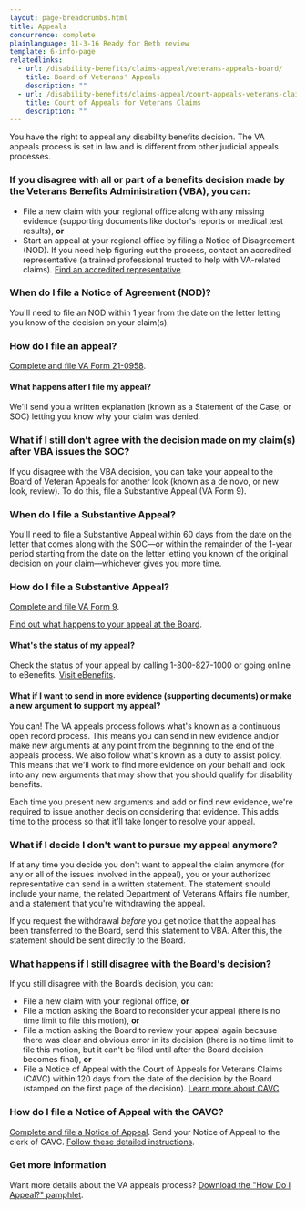 ```yaml
---
layout: page-breadcrumbs.html
title: Appeals
concurrence: complete
plainlanguage: 11-3-16 Ready for Beth review
template: 6-info-page
relatedlinks:
  - url: /disability-benefits/claims-appeal/veterans-appeals-board/
    title: Board of Veterans' Appeals
    description: ""
  - url: /disability-benefits/claims-appeal/court-appeals-veterans-claims/
    title: Court of Appeals for Veterans Claims
    description: ""
---
```


You have the right to appeal any disability benefits decision. The VA appeals process is set in law and is different from other judicial appeals processes.  

<div class="call-out" markdown="0">

### If you disagree with all or part of a benefits decision made by the Veterans Benefits Administration (VBA), you can:

- File a new claim with your regional office along with any missing evidence (supporting documents like doctor's reports or medical test results), **or**
- Start an appeal at your regional office by filing a Notice of Disagreement (NOD). If you need help figuring out the process, contact an accredited representative (a trained professional trusted to help with VA-related claims). [Find an accredited representative](/disability-benefits/apply-for-benefits/help/index.html).

### When do I file a Notice of Agreement (NOD)?

You'll need to file an NOD within 1 year from the date on the letter letting you know of the decision on your claim(s).
</div>

### How do I file an appeal?

[Complete and file VA Form 21-0958](http://www.vba.va.gov/pubs/forms/VBA-21-0958-ARE.pdf).

#### What happens after I file my appeal?

We'll send you a written explanation (known as a Statement of the Case, or SOC) letting you know why your claim was denied.

### What if I still don’t agree with the decision made on my claim(s) after VBA issues the SOC?

If you disagree with the VBA decision, you can take your appeal to the Board of Veteran Appeals for another look (known as a de novo, or new look, review). To do this, file a Substantive Appeal (VA Form 9).

### When do I file a Substantive Appeal?

You'll need to file a Substantive Appeal within 60 days from the date on the letter that comes along with the SOC—or within the remainder of the 1-year period starting from the date on the letter letting you known of the original decision on your claim—whichever gives you more time.

### How do I file a Substantive Appeal?

[Complete and file VA Form 9](http://www.va.gov/vaforms/va/pdf/VA9.pdf).

[Find out what happens to your appeal at the Board](/disability-benefits/claims-appeal/veterans-appeals-board/).

#### What's the status of my appeal?

Check the status of your appeal by calling 1-800-827-1000 or going online to eBenefits. [Visit eBenefits](https://www.ebenefits.va.gov).

#### What if I want to send in more evidence (supporting documents) or make a new argument to support my appeal?  

You can! The VA appeals process follows what's known as a continuous open record process. This means you can send in new evidence and/or make new arguments at any point from the beginning to the end of the appeals process. We also follow what's known as a duty to assist policy. This means that we'll work to find more evidence on your behalf and look into any new arguments that may show that you should qualify for disability benefits. 

Each time you present new arguments and add or find new evidence, we're required to issue another decision considering that evidence. This adds time to the process so that it'll take longer to resolve your appeal.

### What if I decide I don't want to pursue my appeal anymore?

If at any time you decide you don't want to appeal the claim anymore (for any or all of the issues involved in the appeal), you or your authorized representative can send in a written statement. The statement should include your name, the related Department of Veterans Affairs file number, and a statement that you're withdrawing the appeal.

If you request the withdrawal *before* you get notice that the appeal has been transferred to the Board, send this statement to VBA. After this, the statement should be sent directly to the Board.  

### What happens if I still disagree with the Board's decision?

If you still disagree with the Board’s decision, you can:

  - File a new claim with your regional office, **or**
  - File a motion asking the Board to reconsider your appeal (there is no time limit to file this motion), **or**
  - File a motion asking the Board to review your appeal again because there was clear and obvious error in its decision (there is no time limit to file this motion, but it can't be filed until after the Board decision becomes final), **or**
  - File a Notice of Appeal with the Court of Appeals for Veterans Claims (CAVC) within 120 days from the date of the decision by the Board (stamped on the first page of the decision). [Learn more about CAVC](/disability-benefits/claims-appeal/court-appeals-veterans-claims/).

### How do I file a Notice of Appeal with the CAVC?

[Complete and file a Notice of Appeal](http://www.uscourts.cavc.gov/forms_fees.php). Send your Notice of Appeal to the clerk of CAVC. [Follow these detailed instructions](http://www.uscourts.cavc.gov/appeal.php).

### Get more information

Want more details about the VA appeals process? [Download the "How Do I Appeal?" pamphlet](http://www.bva.va.gov/docs/Pamphlets/How-Do-I-Appeal-Booklet--508Compliance.pdf).
